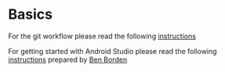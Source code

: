 # Basics

For the git workflow please read the following [instructions](https://github.com/galletti94/main/blob/master/CONTRIB/BASICS/gitBasics.md)

For getting started with Android Studio please read the following [instructions](https://github.com/galletti94/main/blob/master/CONTRIB/BASICS/gettingStartedAndroidStudio.pdf) prepared by [Ben Borden](https://github.com/Sombreleon)
